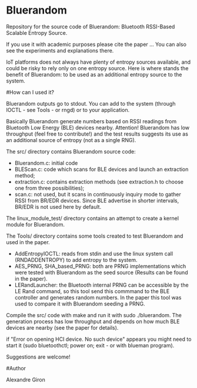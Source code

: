 # Bluerandom

Repository for the source code of Bluerandom: Bluetooth RSSI-Based Scalable Entropy Source.

If you use it with academic purposes please cite the paper ... You can also see the experiments and explanations there.


IoT platforms does not always have plenty of entropy sources available, and could be risky to rely only on one entropy source. Here is where stands the benefit of Bluerandom: to be used as an additional entropy source to the system.

#How can I used it?

Bluerandom outputs go to stdout. You can add to the system (through IOCTL - see Tools - or rngd) or to your application.

Basically Bluerandom generate numbers based on RSSI readings from Bluetooth Low Energy (BLE) devices nearby. Attention! Bluerandom has low throughput (feel free to contribute!) and the test results suggests its use as an additional source of entropy (not as a single RNG).

The src/ directory contains Bluerandom source code:
- Bluerandom.c: initial code
- BLEScan.c: code which scans for BLE devices and launch an extraction method;
- extraction.c: contains extraction methods (see extraction.h to choose one from three possibilities);
- scan.c: not used, but it scans in continuously inquiry mode to gather RSSI from BR/EDR devices. Since BLE advertise in shorter intervals, BR/EDR is not used here by default. 

The linux_module_test/ directory contains an attempt to create a kernel module for Bluerandom. 

The Tools/ directory contains some tools created to test Bluerandom and used in the paper.
- AddEntropyIOCTL: reads from stdin and use the linux system call (RNDADDENTROPY) to add entropy to the system.
- AES_PRNG, SHA_based_PRNG: both are PRNG implementations which were tested with Bluerandom as the seed source (Results can be found in the paper).
- LERandLauncher: the Bluetooth internal PRNG can be accessible by the LE Rand command, so this tool send this commmand to the BLE controller and generates random numbers. In the paper this tool was used to compare it with Bluerandom seeding a PRNG.


Compile the src/ code with make and run it with sudo ./bluerandom. The generation process has low throughput and depends on how much BLE devices are nearby (see the paper for details).

if "Error on opening HCI device. No such device" appears you might need to start it (sudo bluetoothctl; power on; exit - or with blueman program).


Suggestions are welcome!


#Author

Alexandre Giron
